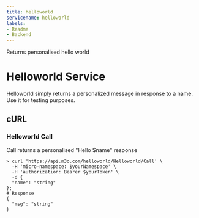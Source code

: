 ```yaml
---
title: helloworld
servicename: helloworld
labels: 
- Readme
- Backend
---
```

Returns personalised hello world

# Helloworld Service

Helloworld simply returns a personalized message in response to a name. Use it for testing purposes.

## cURL


### Helloworld Call
<!-- We use the request body description here as endpoint descriptions are not
being lifted correctly from the proto by the openapi spec generator -->
Call returns a personalised "Hello $name" response
```shell
> curl 'https://api.m3o.com/helloworld/Helloworld/Call' \
  -H 'micro-namespace: $yourNamespace' \
  -H 'authorization: Bearer $yourToken' \
  -d {
  "name": "string"
};
# Response
{
  "msg": "string"
}
```


